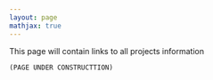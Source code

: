 ```yaml
---
layout: page
mathjax: true
---
```


This page will contain links to all projects information 

```(PAGE UNDER CONSTRUCTTION)```
